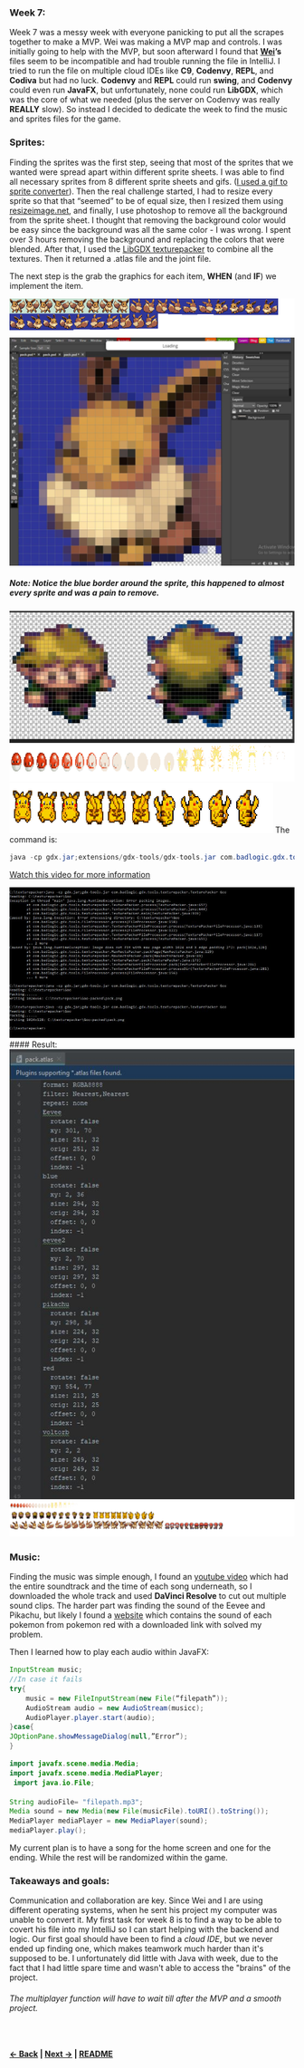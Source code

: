 ### Week 7:

Week 7 was a messy week with everyone panicking to put all the scrapes together to make a MVP. Wei was making a MVP map and controls. I was initially going to help with the MVP, but soon afterward I found that **[Wei](https://github.com/weiz9762/java-independent-study/blob/master/entries/entry07.md)’s** files seem to be incompatible and had trouble running the file in IntelliJ. I tried to run the file on multiple cloud IDEs like **C9**, **Codenvy**, **REPL**, and **Codiva** but had no luck. **Codenvy** and **REPL** could run **swing**, and **Codenvy** could even run **JavaFX**, but unfortunately, none could run **LibGDX**, which was the core of what we needed (plus the server on Codenvy was really **REALLY** slow). So instead I decided to dedicate the week to find the music and sprites files for the game.

### Sprites:

Finding the sprites was the first step, seeing that most of the sprites that we wanted were spread apart within different sprite sheets. I was able to find all necessary sprites from 8 different sprite sheets and gifs. ([I used a gif to sprite converter](https://ezgif.com/gif-to-sprite)). Then the real challenge started, I had to resize every sprite so that that “seemed” to be of equal size, then I resized them using [resizeimage.net](https://resizeimage.net/), and finally, I use photoshop to remove all the background from the sprite sheet. I thought that removing the background color would be easy since the background was all the same color - I was wrong. I spent over 3 hours removing the background and replacing the colors that were blended. After that, I used the [LibGDX texturepacker](https://github.com/libgdx/libgdx/wiki/Texture-packer) to combine all the textures. Then it returned a .atlas file and the joint file.


The next step is the grab the graphics for each item, **WHEN** (and **IF**) we implement the item.

<img src = "https://raw.githubusercontent.com/Jeffreyg2240/Independent-Study-Java/master/images/Eevee.png">
<img src = "https://raw.githubusercontent.com/Jeffreyg2240/Independent-Study-Java/master/images/editing.JPG">

##### Note: Notice the blue border around the sprite, this happened to almost every sprite and was a pain to remove.

<img src = "https://raw.githubusercontent.com/Jeffreyg2240/Independent-Study-Java/master/images/editting.JPG">
<img src = "https://raw.githubusercontent.com/Jeffreyg2240/Independent-Study-Java/master/images/voltorb.png">
<img src = "https://raw.githubusercontent.com/Jeffreyg2240/Independent-Study-Java/master/images/pikachu.png">
The command is:

```java
java -cp gdx.jar;extensions/gdx-tools/gdx-tools.jar com.badlogic.gdx.tools.texturepacker.TexturePacker inputDir [outputDir] [packFileName]
```


[Watch this video for more information](https://www.youtube.com/watch?v=ScdrCd8w_7Q&t=110s)



<img src = "https://raw.githubusercontent.com/Jeffreyg2240/Independent-Study-Java/master/images/texturepacker.JPG">
#### Result:
<img src = "https://raw.githubusercontent.com/Jeffreyg2240/Independent-Study-Java/master/images/pack2.JPG">
<img src = "https://raw.githubusercontent.com/Jeffreyg2240/Independent-Study-Java/master/images/pack.png">



### Music:

Finding the music was simple enough, I found an [youtube video](https://www.youtube.com/watch?v=WnI7skE4_9k) which had the entire soundtrack and the time of each song underneath, so I downloaded the whole track and used **DaVinci Resolve** to cut out multiple sound clips. The harder part was finding the sound of the Eevee and Pikachu, but likely I found a [website](https://downloads.khinsider.com/game-soundtracks/album/pokemon-sfx-gen-3-ruby-sapphire-all-sound-effects-sfx) which contains the sound of each pokemon from pokemon red with a downloaded link with solved my problem.

Then I learned how to play each audio within JavaFX: 
```java
InputStream music;
//In case it fails
try{
	music = new FileInputStream(new File(“filepath”));
	AudioStream audio = new AudioStream(musicc);
	AudioPlayer.player.start(audio);
}case{
JOptionPane.showMessageDialog(null,”Error”);
}
```
```java
import javafx.scene.media.Media; 
import javafx.scene.media.MediaPlayer;
 import java.io.File;

String audioFile= "filepath.mp3";
Media sound = new Media(new File(musicFile).toURI().toString()); 
MediaPlayer mediaPlayer = new MediaPlayer(sound); 
mediaPlayer.play();

```
My current plan is to have a song for the home screen and one for the ending. While the rest will be randomized within the game.


### Takeaways and goals:

Communication and collaboration are key. Since Wei and I are using different operating systems, when he sent his project my computer was unable to convert it. My first task for week 8 is to find a way to be able to covert his file into my IntelliJ so I can start helping with the backend and logic. Our first goal should have been to find a *cloud IDE*, but we never ended up finding one, which makes teamwork much harder than it's supposed to be.
I unfortunately did little with Java with week, due to the fact that I had little spare time and wasn't able to access the "brains" of the project.
<br>
###### The multiplayer function will have to wait till after the MVP and a smooth project.
<br>

<b>[&larr; Back](Entry_6.md)  |
[Next &rarr;](Entry_8.md) | [README](../README.md)</b>